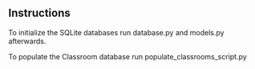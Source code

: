 ## Instructions

To initialize the SQLite databases run database.py and models.py afterwards.

To populate the Classroom database run populate_classrooms_script.py